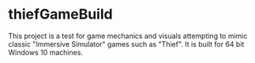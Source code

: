 # thiefGameBuild

This project is a test for game mechanics and visuals attempting to mimic classic "Immersive Simulator" games such as "Thief".
It is built for 64 bit Windows 10 machines.

